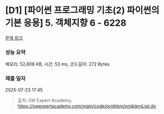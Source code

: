# [D1] [파이썬 프로그래밍 기초(2) 파이썬의 기본 응용] 5. 객체지향 6 - 6228 

[문제 링크](https://swexpertacademy.com/main/code/problem/problemDetail.do?contestProbId=AWcU-ky64mkDFAU4) 

### 성능 요약

메모리: 52,608 KB, 시간: 53 ms, 코드길이: 272 Bytes

### 제출 일자

2025-07-23 17:45



> 출처: SW Expert Academy, https://swexpertacademy.com/main/code/problem/problemList.do